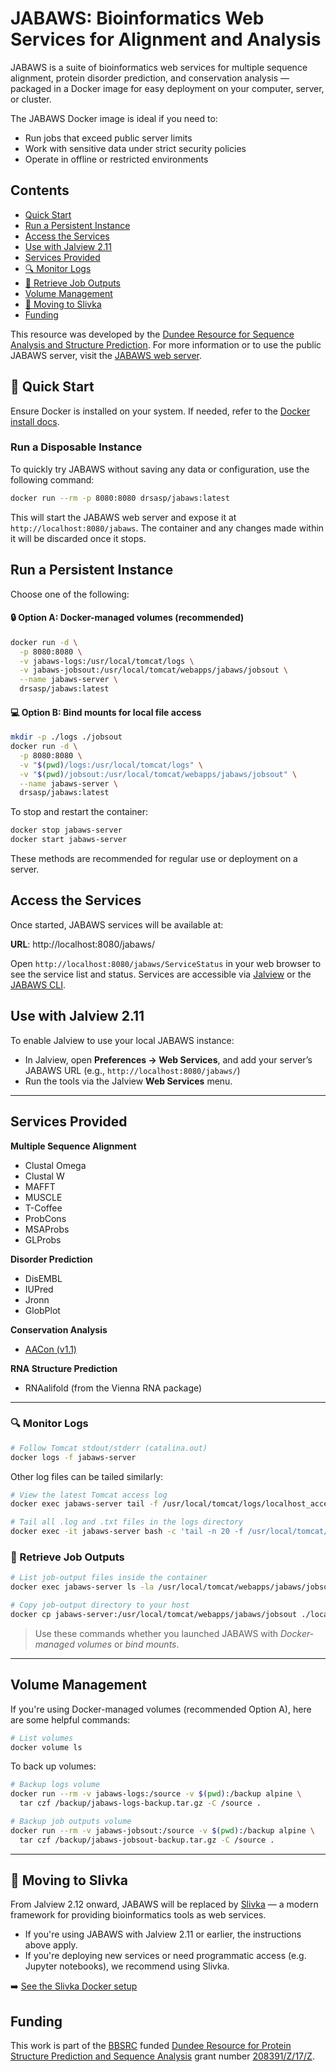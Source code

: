 # JABAWS: Bioinformatics Web Services for Alignment and Analysis

JABAWS is a suite of bioinformatics web services for multiple sequence alignment, protein disorder prediction, and conservation analysis — packaged in a Docker image for easy deployment on your computer, server, or cluster.

The JABAWS Docker image is ideal if you need to:

- Run jobs that exceed public server limits
- Work with sensitive data under strict security policies
- Operate in offline or restricted environments

## Contents

- [Quick Start](#-quick-start)
- [Run a Persistent Instance](#run-a-persistent-instance)
- [Access the Services](#access-the-services)
- [Use with Jalview 2.11](#use-with-jalview-211)
- [Services Provided](#services-provided)
- [🔍 Monitor Logs](#-monitor-logs)
- [📁 Retrieve Job Outputs](#-retrieve-job-outputs)
- [Volume Management](#volume-management)
- [🔄 Moving to Slivka](#-moving-to-slivka)
- [Funding](#funding)

This resource was developed by the [Dundee Resource for Sequence Analysis and Structure Prediction](https://www.compbio.dundee.ac.uk/drsasp.html). For more information or to use the public JABAWS server, visit the [JABAWS web server](https://www.compbio.dundee.ac.uk/jabaws/).

## 🚀 Quick Start

Ensure Docker is installed on your system. If needed, refer to the [Docker install docs](https://docs.docker.com/get-started/get-docker/).

### Run a Disposable Instance

To quickly try JABAWS without saving any data or configuration, use the following command:

```bash
docker run --rm -p 8080:8080 drsasp/jabaws:latest
```

This will start the JABAWS web server and expose it at `http://localhost:8080/jabaws`. The container and any changes made within it will be discarded once it stops.

## Run a Persistent Instance

Choose one of the following:

#### 🔒 Option A: Docker-managed volumes (recommended)

```bash
docker run -d \
  -p 8080:8080 \
  -v jabaws-logs:/usr/local/tomcat/logs \
  -v jabaws-jobsout:/usr/local/tomcat/webapps/jabaws/jobsout \
  --name jabaws-server \
  drsasp/jabaws:latest
```

#### 💻 Option B: Bind mounts for local file access

```bash
mkdir -p ./logs ./jobsout
docker run -d \
  -p 8080:8080 \
  -v "$(pwd)/logs:/usr/local/tomcat/logs" \
  -v "$(pwd)/jobsout:/usr/local/tomcat/webapps/jabaws/jobsout" \
  --name jabaws-server \
  drsasp/jabaws:latest
```

To stop and restart the container:

```bash
docker stop jabaws-server
docker start jabaws-server
```

These methods are recommended for regular use or deployment on a server.

## Access the Services

Once started, JABAWS services will be available at:

**URL**: http://localhost:8080/jabaws/

Open `http://localhost:8080/jabaws/ServiceStatus` in your web browser to see the service list and status. Services are accessible via [Jalview](https://www.jalview.org) or the [JABAWS CLI](https://www.compbio.dundee.ac.uk/jabaws/getting_started.jsp#client).

## Use with Jalview 2.11

To enable Jalview to use your local JABAWS instance:

- In Jalview, open **Preferences → Web Services**, and add your server’s JABAWS URL (e.g., `http://localhost:8080/jabaws/`)
- Run the tools via the Jalview **Web Services** menu.

---

## Services Provided

**Multiple Sequence Alignment**

- Clustal Omega
- Clustal W
- MAFFT
- MUSCLE
- T-Coffee
- ProbCons
- MSAProbs
- GLProbs

**Disorder Prediction**

- DisEMBL
- IUPred
- Jronn
- GlobPlot

**Conservation Analysis**

- [AACon (v1.1)](https://www.compbio.dundee.ac.uk/aacon/)

**RNA Structure Prediction**

- RNAalifold (from the Vienna RNA package)

---

### 🔍 Monitor Logs

```bash
# Follow Tomcat stdout/stderr (catalina.out)
docker logs -f jabaws-server
```

Other log files can be tailed similarly:

```bash
# View the latest Tomcat access log
docker exec jabaws-server tail -f /usr/local/tomcat/logs/localhost_access_log.$(date +%F).txt

# Tail all .log and .txt files in the logs directory
docker exec -it jabaws-server bash -c 'tail -n 20 -f /usr/local/tomcat/logs/*.log /usr/local/tomcat/logs/*.txt'
```

### 📁 Retrieve Job Outputs

```bash
# List job-output files inside the container
docker exec jabaws-server ls -la /usr/local/tomcat/webapps/jabaws/jobsout/
```

```bash
# Copy job-output directory to your host
docker cp jabaws-server:/usr/local/tomcat/webapps/jabaws/jobsout ./local-jobsout
```

> Use these commands whether you launched JABAWS with *Docker-managed volumes* or *bind mounts*.

---

## Volume Management

If you're using Docker-managed volumes (recommended Option A), here are some helpful commands:

```bash
# List volumes
docker volume ls
```

To back up volumes:

```bash
# Backup logs volume
docker run --rm -v jabaws-logs:/source -v $(pwd):/backup alpine \
  tar czf /backup/jabaws-logs-backup.tar.gz -C /source .

# Backup job outputs volume
docker run --rm -v jabaws-jobsout:/source -v $(pwd):/backup alpine \
  tar czf /backup/jabaws-jobsout-backup.tar.gz -C /source .
```

---

## 🔄 Moving to Slivka

From Jalview 2.12 onward, JABAWS will be replaced by [Slivka](https://www.compbio.dundee.ac.uk/slivka/) — a modern framework for providing bioinformatics tools as web services.

- If you're using JABAWS with Jalview 2.11 or earlier, the instructions above apply.
- If you're deploying new services or need programmatic access (e.g. Jupyter notebooks), we recommend using Slivka.

➡️ [See the Slivka Docker setup](https://hub.docker.com/repository/docker/stuartmac/slivka-bio/general)

## Funding

This work is part of the [BBSRC](https://www.ukri.org/councils/bbsrc/) funded [Dundee Resource for Protein Structure Prediction and Sequence Analysis](https://www.compbio.dundee.ac.uk/drsasp.html) grant number [208391/Z/17/Z](https://gow.bbsrc.ukri.org/grants/AwardDetails.aspx?FundingReference=BB%2fR014752%2f1).

